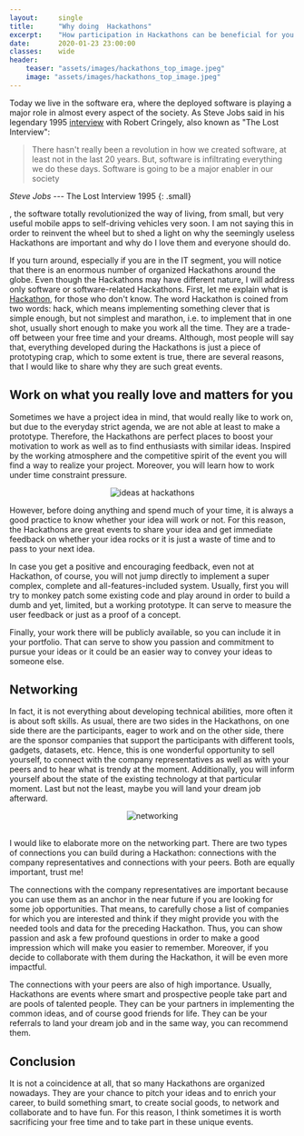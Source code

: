 ```yaml
---
layout:     single
title:      "Why doing  Hackathons"
excerpt:    "How participation in Hackathons can be beneficial for you."
date:       2020-01-23 23:00:00
classes:    wide
header:
    teaser: "assets/images/hackathons_top_image.jpeg"
    image: "assets/images/hackathons_top_image.jpeg"
---
```


Today we live in the software era, where the deployed software is playing
a major role in almost every aspect of the society. As Steve Jobs said in
his legendary 1995 <a href="https://www.imdb.com/title/tt2104994/" target="_blank">interview</a>
with  Robert Cringely, also known as  "The Lost Interview":



> There hasn't really been a revolution in how we created software, at least not
in the last 20 years. But, software is infiltrating everything we do these days.
Software is going to be a major enabler in our society

<cite>Steve Jobs</cite> --- The Lost Interview 1995
{: .small}

, the software totally revolutionized the way of living, from small, but very useful
mobile apps to self-driving vehicles very soon. I am not saying this in order to
reinvent the wheel but to shed a light on why the seemingly useless Hackathons are
important and why do I love them and everyone should do.

If you turn around, especially if you are in the IT segment, you will notice that there
is an enormous number of organized Hackathons around the globe. Even though the 
Hackathons may have different nature, I will address only software or software-related
Hackathons. First, let me explain what is [Hackathon](https://en.wikipedia.org/wiki/Hackathon),
for those who don't know. The word Hackathon is coined from two words: hack, which
means implementing something clever that is simple enough, but not simplest and marathon,
i.e. to implement that in one shot, usually short enough to make you work all the time.
They are a trade-off between your free time and your dreams. Although, most people will
say that, everything developed during the Hackathons is just a piece of prototyping crap,
which to some extent is true, there are several reasons, that I would like to share why 
they are such great events.

## Work on what you really love and matters for you

Sometimes we have a project idea in mind, that would really like to work on, but due to
the everyday strict agenda, we are not able at least to make a prototype. Therefore,
the Hackathons are perfect places to boost your motivation to work as well as to find
enthusiasts with similar ideas. Inspired by the working atmosphere and the competitive
spirit of the event you will find a way to realize your project. Moreover, you will 
learn how to work under time constraint pressure.

<center>
<img src="{{ site.url }}{{ site.baseurl }}/assets/images/ideas_image.jpeg" alt="ideas at hackathons">
</center>

However, before doing anything and spend much of your time, it is always a good practice
to know whether your idea will work or not. For this reason, the Hackathons are great 
events to share your idea and get immediate feedback on whether your idea rocks or it
is just a waste of time and to pass to your next idea.

In case you get a positive and encouraging feedback, even not at Hackathon, of course,
you will not jump directly to implement a super complex, complete and all-features-included
system. Usually,  first you will try to monkey patch some existing code and play around
in order to build a dumb and yet, limited, but a working prototype. It can serve to measure
the user feedback or just as a proof of a concept.

Finally, your work there will be publicly available, so you can include it in your portfolio.
That can serve to show you passion and commitment to pursue your ideas or it could be an 
easier way to convey your ideas to someone else.

## Networking 

In fact, it is not everything about developing technical abilities, more often it is about
soft skills. As usual, there are two sides in the Hackathons, on one side there are the
participants, eager to work and on the other side, there are the sponsor companies that
support the participants with different tools, gadgets, datasets, etc. Hence, this is one 
wonderful opportunity to sell yourself, to connect with the company representatives as well
as with your peers and to hear what is trendy at the moment. Additionally, you will inform
yourself about the state of the existing technology at that particular moment. Last but
not the least, maybe you will land your dream job afterward.

<center>
<img src="{{ site.url }}{{ site.baseurl }}/assets/images/connections_image.jpeg" alt="networking">
</center><br/>

I would like to elaborate more on the networking part. There are two types of connections
you can build during a Hackathon: connections with the company representatives and 
connections with your peers. Both are equally important, trust me!

The connections with the company representatives are important because you can use them
as an anchor in the near future if you are looking for some job opportunities. That means,
to carefully chose a list of companies for which you are interested and think if they
might provide you with the needed tools and data for the preceding Hackathon. Thus, you can
show passion and ask a few profound questions in order to make a good impression which will
make you easier to remember. Moreover, if you decide to collaborate with them during the
Hackathon, it will be even more impactful.

The connections with your peers are also of high importance. Usually, Hackathons are events
where smart and prospective people take part and are pools of talented people. They can be
your partners in implementing the common ideas, and of course good friends for life. They can
be your referrals to land your dream job and in the same way, you can recommend them.

## Conclusion

It is not a coincidence at all, that so many Hackathons are organized nowadays. They are your
chance to pitch your ideas and to enrich your career, to build something smart, to create
social goods, to network and collaborate and to have fun. For this reason, I think sometimes
it is worth sacrificing your free time and to take part in these unique events.